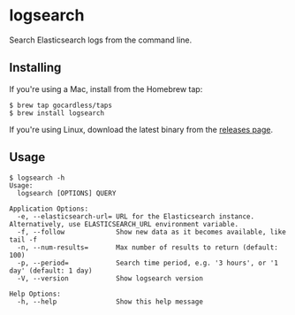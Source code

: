 # logsearch

Search Elasticsearch logs from the command line.

## Installing

If you're using a Mac, install from the Homebrew tap:

```
$ brew tap gocardless/taps
$ brew install logsearch
```

If you're using Linux, download the latest binary from the [releases page][releases].

[releases]: https://github.com/gocardless/logsearch/releases


## Usage

```
$ logsearch -h
Usage:
  logsearch [OPTIONS] QUERY

Application Options:
  -e, --elasticsearch-url= URL for the Elasticsearch instance. Alternatively, use ELASTICSEARCH_URL environment variable.
  -f, --follow             Show new data as it becomes available, like tail -f
  -n, --num-results=       Max number of results to return (default: 100)
  -p, --period=            Search time period, e.g. '3 hours', or '1 day' (default: 1 day)
  -V, --version            Show logsearch version

Help Options:
  -h, --help               Show this help message
```

